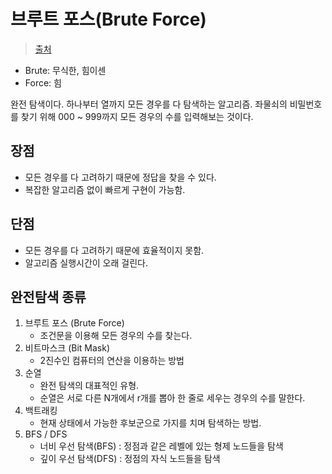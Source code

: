 # 브루트 포스(Brute Force)

> [출처](https://hawaiian-pizza-it.tistory.com/39)

- Brute: 무식한, 힘이센
- Force: 힘

완전 탐색이다. 하나부터 열까지 모든 경우를 다 탐색하는 알고리즘. 좌물쇠의 비밀번호를 찾기 위해 000 ~ 999까지 모든 경우의 수를 입력해보는 것이다.

## 장점

- 모든 경우를 다 고려하기 때문에 정답을 찾을 수 있다.
- 복잡한 알고리즘 없이 빠르게 구현이 가능함.

## 단점

- 모든 경우를 다 고려하기 때문에 효율적이지 못함.
- 알고리즘 실행시간이 오래 걸린다.

## 완전탐색 종류

1. 브루트 포스 (Brute Force)
   - 조건문을 이용해 모든 경우의 수를 찾는다.
2. 비트마스크 (Bit Mask)
   - 2진수인 컴퓨터의 연산을 이용하는 방법
3. 순열
   - 완전 탐색의 대표적인 유형. 
   - 순열은 서로 다른 N개에서 r개를 뽑아 한 줄로 세우는 경우의 수를 말한다.
4. 백트래킹
   - 현재 상태에서 가능한 후보군으로 가지를 치며 탐색하는 방법.
5. BFS / DFS
   - 너비 우선 탐색(BFS) : 정점과 같은 레벨에 있는 형제 노드들을 탐색
   - 깊이 우선 탐색(DFS) : 정점의 자식 노드들을 탐색